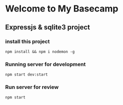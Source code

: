 # Welcome to My Basecamp

## Expressjs & sqlite3 project


### install this project
```
npm install && npm i nodemon -g
```

### Running server for development
```
npm start dev:start
```
### Run server for review
```
npm start
```
